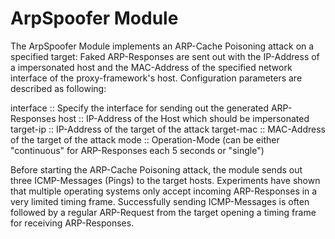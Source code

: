 ArpSpoofer Module
==============

The ArpSpoofer Module implements an ARP-Cache Poisoning attack on a specified target: Faked ARP-Responses are sent out with the IP-Address of a impersonated host and the MAC-Address of the specified network interface of the proxy-framework's host. Configuration parameters are described as following:

interface :: Specify the interface for sending out the generated ARP-Responses
host :: IP-Address of the Host which should be impersonated
target-ip :: IP-Address of the target of the attack
target-mac :: MAC-Address of the target of the attack
mode :: Operation-Mode (can be either "continuous" for ARP-Responses each 5 seconds or "single")

Before starting the ARP-Cache Poisoning attack, the module sends out three ICMP-Messages (Pings) to the target hosts. Experiments have shown that multiple operating systems only accept incoming ARP-Responses in a very limited timing frame. Successfully sending ICMP-Messages is often followed by a regular ARP-Request from the target opening a timing frame for receiving ARP-Responses.
